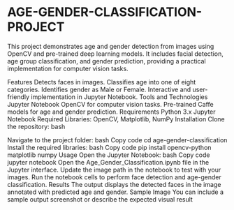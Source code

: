 # AGE-GENDER-CLASSIFICATION-PROJECT
This project demonstrates age and gender detection from images using OpenCV and pre-trained deep learning models. It includes facial detection, age group classification, and gender prediction, providing a practical implementation for computer vision tasks.

Features
Detects faces in images.
Classifies age into one of eight categories.
Identifies gender as Male or Female.
Interactive and user-friendly implementation in Jupyter Notebook.
Tools and Technologies
Jupyter Notebook
OpenCV for computer vision tasks.
Pre-trained Caffe models for age and gender prediction.
Requirements
Python 3.x
Jupyter Notebook
Required Libraries: OpenCV, Matplotlib, NumPy
Installation
Clone the repository:
bash

Navigate to the project folder:
bash
Copy code
cd age-gender-classification
Install the required libraries:
bash
Copy code
pip install opencv-python matplotlib numpy
Usage
Open the Jupyter Notebook:
bash
Copy code
jupyter notebook
Open the Age_Gender_Classification.ipynb file in the Jupyter interface.
Update the image path in the notebook to test with your images.
Run the notebook cells to perform face detection and age-gender classification.
Results
The output displays the detected faces in the image annotated with predicted age and gender.
Sample Image
You can include a sample output screenshot or describe the expected visual result
